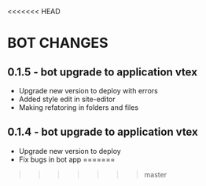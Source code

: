 <<<<<<< HEAD
# BOT CHANGES

## 0.1.5 - bot upgrade to application vtex

- Upgrade new version to deploy with errors
- Added style edit in site-editor
- Making refatoring in folders and files

## 0.1.4 - bot upgrade to application vtex

- Upgrade new version to deploy
- Fix bugs in bot app
=======
>>>>>>> master
